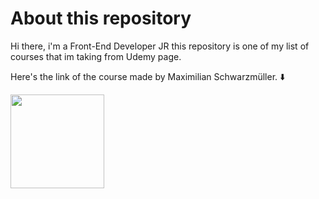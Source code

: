 # About this repository

Hi there, i'm a Front-End Developer JR this repository is one of my list of courses that im taking
from Udemy page.

Here's the link of the course made by Maximilian Schwarzmüller. :arrow_down:

<a href="https://www.udemy.com/course/react-the-complete-guide-incl-redux/">
  <img src="https://res.cloudinary.com/jesus0311/image/upload/v1630009912/Udemy/UdemyLogo_r7giuh.png" width="150px" />
</a>

